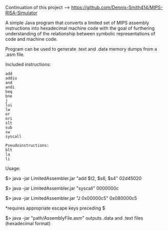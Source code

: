 Continuation of this project --> https://github.com/Dennis-Smith414/MIPS-RISA-Simulator

A simple Java program that converts a limited set of MIPS assembly instructions into hexadecimal machine code with the goal of furthering understanding of the relationship between 
symbolic representations of code and machine code.

Program can be used to generate .text and .data memory dumps from a .asm file.

Included instructions:

    add
    addiu
    and
    andi
    beq
    bne
    j
    lui
    lw
    or
    ori
    slt
    sub
    sw
    syscall

    Pseudoinstructions:
    blt
    la
    li

Usage: 

$> java -jar LimitedAssembler.jar "add $t2, $s6, $s4"
02d45020

$> java -jar LimitedAssembler.jar "syscall"
0000000c

$> java -jar LimitedAssembler.jar "J 0x00000c5"
0x080000c5

*requires appropriate escape keys preceding $

$> java -jar "path/AssemblyFile.asm"
outputs .data and .text files (hexadecimal format)
